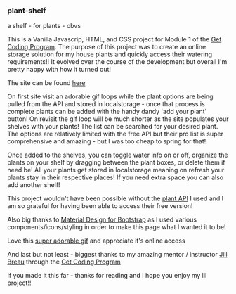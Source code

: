 ### plant-shelf
a shelf - for plants - obvs

This is a Vanilla Javascrip, HTML, and CSS project for Module 1 of the [Get Coding Program](https://www.getcoding.ca/).  The purpose of this project was to create an online storage solution for my house plants and quickly access their watering requirements!! It evolved over the course of the development but overall I'm pretty happy with how it turned out! 

The site can be found [here](https://jackiebarry.github.io/plant-shelf/)

On first site visit an adorable gif loops while the plant options are being pulled from the API and stored in localstorage - once that process is complete plants can be added with the handy dandy 'add your plant' button! On revisit the gif loop will be much shorter as the site populates your shelves with your plants! The list can be searched for your desired plant. The options are relatively limited with the free API but their pro list is super comprehensive and amazing - but I was too cheap to spring for that! 

Once added to the shelves, you can toggle water info on or off, organize the plants on your shelf by dragging between the plant boxes, or delete them if need be! All your plants get stored in localstorage meaning on refresh your plants stay in their respective places! If you need extra space you can also add another shelf! 

This project wouldn't have been possible without the [plant API](https://perenual.com/docs/api) I used and I am so grateful for having been able to access their free version! 

Also big thanks to [Material Design for Bootstrap](https://mdbootstrap.com/) as I used various components/icons/styling in order to make this page what I wanted it to be!

Love this [super adorable gif](https://medium.com/@essentialdesign/turning-your-office-into-a-green-space-3f76c13b266) and appreciate it's online access 

And last but not least - biggest thanks to my amazing mentor / instructor [Jill Breau](https://github.com/jillBreau) through the [Get Coding Program](https://www.getcoding.ca/) 

If you made it this far - thanks for reading and I hope you enjoy my lil project!!
